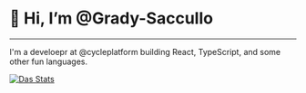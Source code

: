 # 👋 Hi, I’m @Grady-Saccullo

---

I'm a develoepr at @cycleplatform building React, TypeScript, and some other fun languages.

[![Das Stats](https://github-readme-stats.vercel.app/api?username=Grady-Saccullo&show_icons=true&theme=dracula&hide_title=true)](https://github.com/Grady-Saccullo)

<!---
Grady-Saccullo/Grady-Saccullo is a ✨ special ✨ repository because its `README.md` (this file) appears on your GitHub profile.
You can click the Preview link to take a look at your changes.
--->
